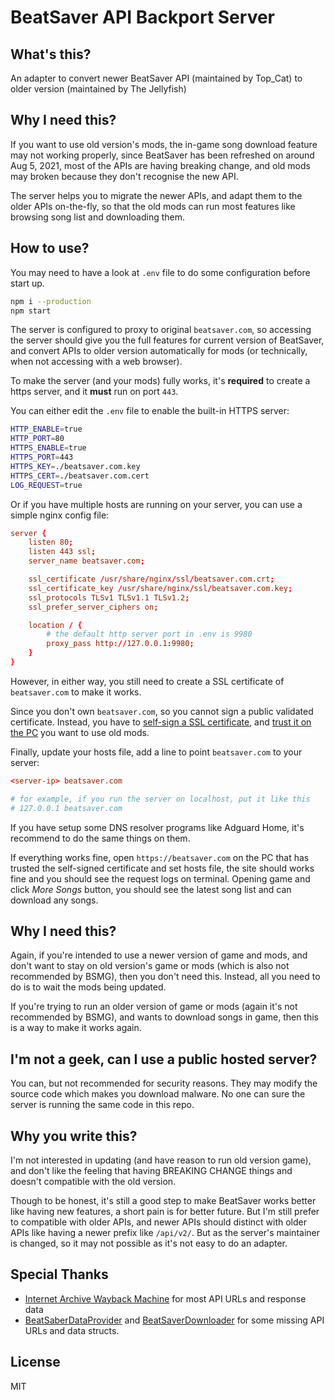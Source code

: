# BeatSaver API Backport Server

## What's this?

An adapter to convert newer BeatSaver API (maintained by Top_Cat) to older version (maintained by The Jellyfish)


## Why I need this?

If you want to use old version's mods, the in-game song download feature may not working properly, since BeatSaver has been refreshed on around Aug 5, 2021, most of the APIs are having breaking change, and old mods may broken because they don't recognise the new API.

The server helps you to migrate the newer APIs, and adapt them to the older APIs on-the-fly, so that the old mods can run most features like browsing song list and downloading them.


## How to use?

You may need to have a look at `.env` file to do some configuration before start up.

```sh
npm i --production
npm start
```

The server is configured to proxy to original `beatsaver.com`, so accessing the server should give you the full features for current version of BeatSaver, and convert APIs to older version automatically for mods (or technically, when not accessing with a web browser).

To make the server (and your mods) fully works, it's **required** to create a https server, and it **must** run on port `443`.

You can either edit the `.env` file to enable the built-in HTTPS server:

```bash
HTTP_ENABLE=true
HTTP_PORT=80
HTTPS_ENABLE=true
HTTPS_PORT=443
HTTPS_KEY=./beatsaver.com.key
HTTPS_CERT=./beatsaver.com.cert
LOG_REQUEST=true
```

Or if you have multiple hosts are running on your server, you can use a simple nginx config file:

```conf
server {
	listen 80;
	listen 443 ssl;
	server_name beatsaver.com;

	ssl_certificate /usr/share/nginx/ssl/beatsaver.com.crt;
	ssl_certificate_key /usr/share/nginx/ssl/beatsaver.com.key;
	ssl_protocols TLSv1 TLSv1.1 TLSv1.2;
	ssl_prefer_server_ciphers on;

	location / {
		# the default http server port in .env is 9980
		proxy_pass http://127.0.0.1:9980;
	}
}
```

However, in either way, you still need to create a SSL certificate of `beatsaver.com` to make it works.

Since you don't own `beatsaver.com`, so you cannot sign a public validated certificate. Instead, you have to [self-sign a SSL certificate](https://www.google.com/search?q=how+to+generate+a+self-signed+ssl), and [trust it on the PC](https://www.google.com/search?q=how+to+trust+a+self-signed+ssl) you want to use old mods.

Finally, update your hosts file, add a line to point `beatsaver.com` to your server:

```conf
<server-ip> beatsaver.com

# for example, if you run the server on localhost, put it like this
# 127.0.0.1 beatsaver.com
```

If you have setup some DNS resolver programs like Adguard Home, it's recommend to do the same things on them.

If everything works fine, open `https://beatsaver.com` on the PC that has trusted the self-signed certificate and set hosts file, the site should works fine and you should see the request logs on terminal. Opening game and click _More Songs_ button, you should see the latest song list and can download any songs.


## Why I need this?

Again, if you're intended to use a newer version of game and mods, and don't want to stay on old version's game or mods (which is also not recommended by BSMG), then you don't need this. Instead, all you need to do is to wait the mods being updated.

If you're trying to run an older version of game or mods (again it's not recommended by BSMG), and wants to download songs in game, then this is a way to make it works again.


## I'm not a geek, can I use a public hosted server?

You can, but not recommended for security reasons. They may modify the source code which makes you download malware. No one can sure the server is running the same code in this repo.


## Why you write this?

I'm not interested in updating (and have reason to run old version game), and don't like the feeling that having BREAKING CHANGE things and doesn't compatible with the old version.

Though to be honest, it's still a good step to make BeatSaver works better like having new features, a short pain is for better future. But I'm still prefer to compatible with older APIs, and newer APIs should distinct with older APIs like having a newer prefix like `/api/v2/`. But as the server's maintainer is changed, so it may not possible as it's not easy to do an adapter.


## Special Thanks

- [Internet Archive Wayback Machine](https://web.archive.org/web/*/https://beatsaver.com/api/*) for most API URLs and response data
- [BeatSaberDataProvider](https://github.com/Zingabopp/BeatSaberDataProvider/blob/586cb111a381be95bc77a165bb85cd51839772c4/SongFeedReadersTests/WebUtilsTests/GetRateLimitedBase_Tests.cs) and [BeatSaverDownloader](https://github.com/andruzzzhka/BeatSaverDownloader/blob/88430ed017828f8cf7102680310900e789a0387d/BeatSaverDownloader/Misc/BeatSaverAPIResult.cs) for some missing API URLs and data structs.


## License

MIT
